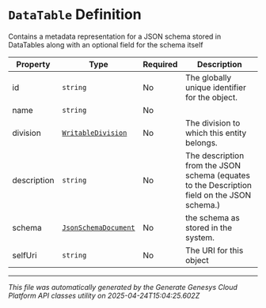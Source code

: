 # `DataTable` Definition

Contains a metadata representation for a JSON schema stored in DataTables along with an optional field for the schema itself

| Property | Type | Required | Description |
|----------|------|----------|-------------|
| id | `string` | No | The globally unique identifier for the object. |
| name | `string` | No |  |
| division | [`WritableDivision`](writabledivision-definition.md) | No | The division to which this entity belongs. |
| description | `string` | No | The description from the JSON schema (equates to the Description field on the JSON schema.) |
| schema | [`JsonSchemaDocument`](jsonschemadocument-definition.md) | No | the schema as stored in the system. |
| selfUri | `string` | No | The URI for this object |

---

*This file was automatically generated by the Generate Genesys Cloud Platform API classes utility on 2025-04-24T15:04:25.602Z*